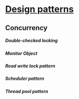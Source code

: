 # [Design patterns](patterns.md)
## Concurrency
##### Double-checked locking
##### Monitor Object
##### Read write lock pattern
##### Scheduler pattern
##### Thread pool pattern
